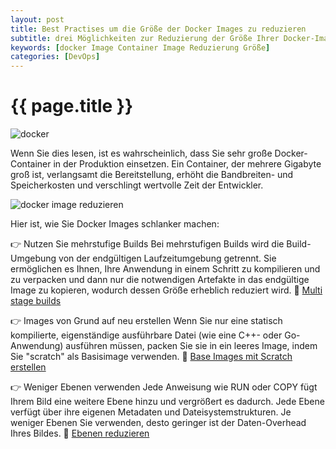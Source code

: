 ```yaml
---
layout: post
title: Best Practises um die Größe der Docker Images zu reduzieren
subtitle: drei Möglichkeiten zur Reduzierung der Größe Ihrer Docker-Images
keywords: [docker Image Container Image Reduzierung Größe]
categories: [DevOps]
---
```

# {{ page.title }}

![docker](../../img/DockerLogo-300x150.webp)

Wenn Sie dies lesen, ist es wahrscheinlich, dass Sie sehr große Docker-Container in der Produktion einsetzen.
Ein Container, der mehrere Gigabyte groß ist, verlangsamt die Bereitstellung, erhöht die Bandbreiten- und Speicherkosten 
und verschlingt wertvolle Zeit der Entwickler.

![docker image reduzieren](../../img/docker_reduzieren_image.webp)

Hier ist, wie Sie Docker Images schlanker machen:

👉 Nutzen Sie mehrstufige Builds
Bei mehrstufigen Builds wird die Build-Umgebung von der endgültigen Laufzeitumgebung getrennt. 
Sie ermöglichen es Ihnen, Ihre Anwendung in einem Schritt zu kompilieren und zu verpacken und dann nur die notwendigen Artefakte 
in das endgültige Image zu kopieren, wodurch dessen Größe erheblich reduziert wird.
🔗 [Multi stage builds](https://docs.docker.com/build/building/multi-stage/)


👉 Images von Grund auf neu erstellen
Wenn Sie nur eine statisch kompilierte, eigenständige ausführbare Datei (wie eine C++- oder Go-Anwendung) ausführen müssen, 
packen Sie sie in ein leeres Image, indem Sie "scratch" als Basisimage verwenden.
🔗 [Base Images mit Scratch erstellen](https://docs.docker.com/build/building/base-images/#create-a-simple-parent-image-using-scratch)


👉 Weniger Ebenen verwenden
Jede Anweisung wie RUN oder COPY fügt Ihrem Bild eine weitere Ebene hinzu und vergrößert es dadurch. 
Jede Ebene verfügt über ihre eigenen Metadaten und Dateisystemstrukturen. Je weniger Ebenen Sie verwenden, desto geringer ist der 
Daten-Overhead Ihres Bildes.
🔗 [Ebenen reduzieren](https://docs.docker.com/develop/develop-images/dockerfile_best-practices/#minimize-the-number-of-layers)
